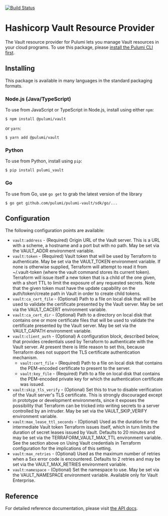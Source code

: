 [![Build Status](https://travis-ci.com/pulumi/pulumi-vault.svg?token=eHg7Zp5zdDDJfTjY8ejq&branch=master)](https://travis-ci.com/pulumi/pulumi-vault)

# Hashicorp Vault Resource Provider

The Vault resource provider for Pulumi lets you manage Vault resources in your cloud programs. To use
this package, please [install the Pulumi CLI first](https://pulumi.io/).

## Installing

This package is available in many languages in the standard packaging formats.

### Node.js (Java/TypeScript)

To use from JavaScript or TypeScript in Node.js, install using either `npm`:

    $ npm install @pulumi/vault

or `yarn`:

    $ yarn add @pulumi/vault

### Python

To use from Python, install using `pip`:

    $ pip install pulumi_vault

### Go

To use from Go, use `go get` to grab the latest version of the library

    $ go get github.com/pulumi/pulumi-vault/sdk/go/...

## Configuration

The following configuration points are available:

- `vault:address` - (Required) Origin URL of the Vault server. This is a URL with a scheme, a hostname and a port but with no path. May be set via the VAULT_ADDR environment variable.
- `vault:token` - (Required) Vault token that will be used by Terraform to authenticate. May be set via the VAULT_TOKEN environment variable. If none is otherwise supplied, Terraform will attempt to read it from ~/.vault-token (where the vault command stores its current token). Terraform will issue itself a new token that is a child of the one given, with a short TTL to limit the exposure of any requested secrets. Note that the given token must have the update capability on the auth/token/create path in Vault in order to create child tokens.
- `vault:ca_cert_file` - (Optional) Path to a file on local disk that will be used to validate the certificate presented by the Vault server. May be set via the VAULT_CACERT environment variable.
- `vault:ca_cert_dir` - (Optional) Path to a directory on local disk that contains one or more certificate files that will be used to validate the certificate presented by the Vault server. May be set via the VAULT_CAPATH environment variable.
- `vault:client_auth` - (Optional) A configuration block, described below, that provides credentials used by Terraform to authenticate with the Vault server. At present there is little reason to set this, because Terraform does not support the TLS certificate authentication mechanism.
    - `vault:cert_file` - (Required) Path to a file on local disk that contains the PEM-encoded certificate to present to the server.
    - `vault:key_file` - (Required) Path to a file on local disk that contains the PEM-encoded private key for which the authentication certificate was issued.
- `vault:skip_tls_verify` - (Optional) Set this to true to disable verification of the Vault server's TLS certificate. This is strongly discouraged except in prototype or development environments, since it exposes the possibility that Terraform can be tricked into writing secrets to a server controlled by an intruder. May be set via the VAULT_SKIP_VERIFY environment variable.
- `vault:max_lease_ttl_seconds` - (Optional) Used as the duration for the intermediate Vault token Terraform issues itself, which in turn limits the duration of secret leases issued by Vault. Defaults to 20 minutes and may be set via the TERRAFORM_VAULT_MAX_TTL environment variable. See the section above on Using Vault credentials in Terraform configuration for the implications of this setting.
- `vault:max_retries` - (Optional) Used as the maximum number of retries when a 5xx error code is encountered. Defaults to 2 retries and may be set via the VAULT_MAX_RETRIES environment variable.
- `vault:namespace` - (Optional) Set the namespace to use. May be set via the VAULT_NAMESPACE environment variable. Available only for Vault Enterprise.

## Reference

For detailed reference documentation, please visit [the API docs](https://pulumi.io/reference/pkg/nodejs/@pulumi/vault/index.html).
